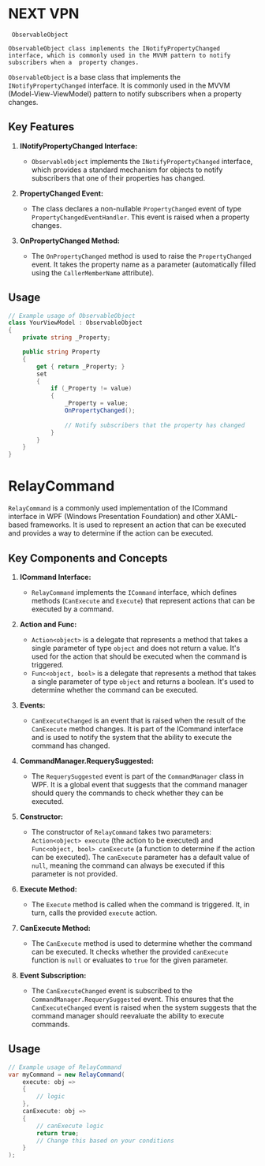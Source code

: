 # NEXT VPN

`` ObservableObject``

`ObservableObject class implements the INotifyPropertyChanged interface,
which is commonly used in the MVVM pattern to notify subscribers when a 
property changes.`

`ObservableObject` is a base class that implements the `INotifyPropertyChanged` interface. It is commonly used in the MVVM (Model-View-ViewModel) pattern to notify subscribers when a property changes.

## Key Features

1. **INotifyPropertyChanged Interface:**
   - `ObservableObject` implements the `INotifyPropertyChanged` interface, which provides a standard mechanism for objects to notify subscribers that one of their properties has changed.

2. **PropertyChanged Event:**
   - The class declares a non-nullable `PropertyChanged` event of type `PropertyChangedEventHandler`. This event is raised when a property changes.

3. **OnPropertyChanged Method:**
   - The `OnPropertyChanged` method is used to raise the `PropertyChanged` event. It takes the property name as a parameter (automatically filled using the `CallerMemberName` attribute).

## Usage

```csharp
// Example usage of ObservableObject
class YourViewModel : ObservableObject
{
    private string _Property;

    public string Property
    {
        get { return _Property; }
        set
        {
            if (_Property != value)
            {
                _Property = value;
                OnPropertyChanged();
                
                // Notify subscribers that the property has changed
            }
        }
    }
}
```

# RelayCommand

`RelayCommand` is a commonly used implementation of the ICommand interface in WPF (Windows Presentation Foundation) and other XAML-based frameworks. It is used to represent an action that can be executed and provides a way to determine if the action can be executed.

## Key Components and Concepts

1. **ICommand Interface:**
   - `RelayCommand` implements the `ICommand` interface, which defines methods (`CanExecute` and `Execute`) that represent actions that can be executed by a command.

2. **Action and Func:**
   - `Action<object>` is a delegate that represents a method that takes a single parameter of type `object` and does not return a value. It's used for the action that should be executed when the command is triggered.
   - `Func<object, bool>` is a delegate that represents a method that takes a single parameter of type `object` and returns a boolean. It's used to determine whether the command can be executed.

3. **Events:**
   - `CanExecuteChanged` is an event that is raised when the result of the `CanExecute` method changes. It is part of the ICommand interface and is used to notify the system that the ability to execute the command has changed.

4. **CommandManager.RequerySuggested:**
   - The `RequerySuggested` event is part of the `CommandManager` class in WPF. It is a global event that suggests that the command manager should query the commands to check whether they can be executed.

5. **Constructor:**
   - The constructor of `RelayCommand` takes two parameters: `Action<object> execute` (the action to be executed) and `Func<object, bool> canExecute` (a function to determine if the action can be executed). The `canExecute` parameter has a default value of `null`, meaning the command can always be executed if this parameter is not provided.

6. **Execute Method:**
   - The `Execute` method is called when the command is triggered. It, in turn, calls the provided `execute` action.

7. **CanExecute Method:**
   - The `CanExecute` method is used to determine whether the command can be executed. It checks whether the provided `canExecute` function is `null` or evaluates to `true` for the given parameter.

8. **Event Subscription:**
   - The `CanExecuteChanged` event is subscribed to the `CommandManager.RequerySuggested` event. This ensures that the `CanExecuteChanged` event is raised when the system suggests that the command manager should reevaluate the ability to execute commands.

## Usage

```csharp
// Example usage of RelayCommand
var myCommand = new RelayCommand(
    execute: obj => 
    {
        // logic
    },
    canExecute: obj => 
    {
        // canExecute logic
        return true;
        // Change this based on your conditions
    }
);

```


